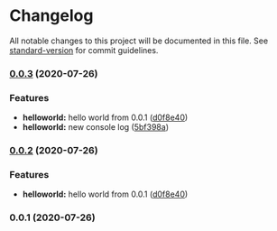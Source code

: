 # Changelog

All notable changes to this project will be documented in this file. See [standard-version](https://github.com/conventional-changelog/standard-version) for commit guidelines.

### [0.0.3](https://github.com/jkanchelov/conventional-changelog-test/compare/v0.0.1...v0.0.3) (2020-07-26)


### Features

* **helloworld:** hello world from 0.0.1 ([d0f8e40](https://github.com/jkanchelov/conventional-changelog-test/commit/d0f8e4033c700d54c645ab0e4a022b7edac4bc84))
* **helloworld:** new console log ([5bf398a](https://github.com/jkanchelov/conventional-changelog-test/commit/5bf398a9ace45db72032d25114524d6ac0c7b5b3))

### [0.0.2](https://github.com/jkanchelov/conventional-changelog-test/compare/v0.0.1...v0.0.2) (2020-07-26)


### Features

* **helloworld:** hello world from 0.0.1 ([d0f8e40](https://github.com/jkanchelov/conventional-changelog-test/commit/d0f8e4033c700d54c645ab0e4a022b7edac4bc84))

### 0.0.1 (2020-07-26)
